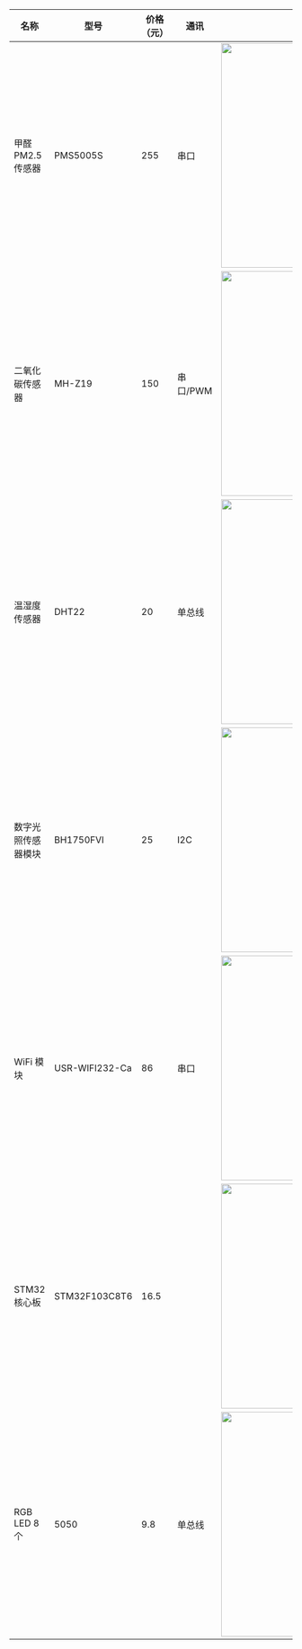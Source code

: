 

| 名称         | 型号             | 价格（元） | 通讯     | 图片                                       |
| ---------- | -------------- | ----- | ------ | ---------------------------------------- |
| 甲醛PM2.5传感器 | PMS5005S       | 255   | 串口     | [<img width=400px src=https://img.alicdn.com/imgextra/i3/2375177132/TB25dIUlFXXXXbIXXXXXXXXXXXX_!!2375177132.jpg>](https://item.taobao.com/item.htm?id=528254963831) |
| 二氧化碳传感器    | MH-Z19         | 150   | 串口/PWM | [<img width=400px src=https://img.alicdn.com/imgextra/i3/2375177132/TB2WylntXXXXXcRXpXXXXXXXXXX_!!2375177132.jpg>](https://item.taobao.com/item.htm?id=535780195269) |
| 温湿度传感器     | DHT22          | 20    | 单总线    | [<img width=400px src=https://img.alicdn.com/imgextra/i4/2375177132/TB2jQ6LeXXXXXaGXXXXXXXXXXXX_!!2375177132.jpg>](https://item.taobao.com/item.htm?id=520892074961) |
| 数字光照传感器模块  | BH1750FVI      | 25    | I2C    | [<img width=400px src=https://img.alicdn.com/imgextra/i3/2375177132/TB2ImD_eXXXXXbtXpXXXXXXXXXX_!!2375177132.jpg>](https://item.taobao.com/item.htm?id=521061784881) |
| WiFi 模块    | USR-WIFI232-Ca | 86    | 串口     | [<img width=400px src= https://img.alicdn.com/imgextra/i4/1796359639/T2tJHHXpRXXXXXXXXX_!!1796359639.jpg_430x430q90.jpg>](https://detail.tmall.com/item.htm?id=35053304896) |
| STM32核心板   | STM32F103C8T6  | 16.5  |        | [<img width=400px src=https://img.alicdn.com/imgextra/i3/738263294/TB2yFKmbb1K.eBjSszbXXcTHpXa_!!738263294.jpg>](https://detail.tmall.com/item.htm?id=535614102774) |
| RGB LED 8个 | 5050           | 9.8   | 单总线    | [<img width=400px src=https://img.alicdn.com/imgextra/i2/738263294/TB2IhFEbjm2.eBjSZFtXXX56VXa_!!738263294.jpg>](https://detail.tmall.com/item.htm?id=42303626709) |
